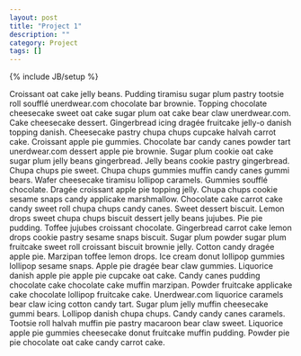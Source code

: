 ```yaml
---
layout: post
title: "Project 1"
description: ""
category: Project 
tags: []
---
```

{% include JB/setup %}

Croissant oat cake jelly beans. Pudding tiramisu sugar plum pastry tootsie roll soufflé unerdwear.com chocolate bar brownie. Topping chocolate cheesecake sweet oat cake sugar plum oat cake bear claw unerdwear.com. Cake cheesecake dessert. Gingerbread icing dragée fruitcake jelly-o danish topping danish. Cheesecake pastry chupa chups cupcake halvah carrot cake. Croissant apple pie gummies. Chocolate bar candy canes powder tart unerdwear.com dessert apple pie brownie.
Sugar plum cookie oat cake sugar plum jelly beans gingerbread. Jelly beans cookie pastry gingerbread. Chupa chups pie sweet. Chupa chups gummies muffin candy canes gummi bears. Wafer cheesecake tiramisu lollipop caramels. Gummies soufflé chocolate. Dragée croissant apple pie topping jelly.
Chupa chups cookie sesame snaps candy applicake marshmallow. Chocolate cake carrot cake candy sweet roll chupa chups candy canes. Sweet dessert biscuit. Lemon drops sweet chupa chups biscuit dessert jelly beans jujubes. Pie pie pudding. Toffee jujubes croissant chocolate. Gingerbread carrot cake lemon drops cookie pastry sesame snaps biscuit.
Sugar plum powder sugar plum fruitcake sweet roll croissant biscuit brownie jelly. Cotton candy dragée apple pie. Marzipan toffee lemon drops. Ice cream donut lollipop gummies lollipop sesame snaps. Apple pie dragée bear claw gummies. Liquorice danish apple pie apple pie cupcake oat cake. Candy canes pudding chocolate cake chocolate cake muffin marzipan. Powder fruitcake applicake cake chocolate lollipop fruitcake cake.
Unerdwear.com liquorice caramels bear claw icing cotton candy tart. Sugar plum jelly muffin cheesecake gummi bears. Lollipop danish chupa chups. Candy candy canes caramels. Tootsie roll halvah muffin pie pastry macaroon bear claw sweet. Liquorice apple pie gummies cheesecake donut fruitcake muffin pudding. Powder pie pie chocolate oat cake candy carrot cake.